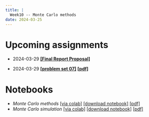 ```yaml
---
title: |
  Week10 -- Monte Carlo methods
date: 2024-03-25
---
```


# Upcoming assignments

- 2024-03-29 [**[Final Report Proposal]**](/course-assignments/FinReport-Proposal.html) 

- 2024-03-29 [**[problem set 07]**](/course-assignments/PS07--2024-03-29.html)
  [**[pdf]**](/course-assignments/PS07--2024-03-29.pdf)

# Notebooks

- *Monte Carlo methods*
  [[via colab]](https://colab.research.google.com/github/gmcninch-tufts/2024-Sp-Math087/blob/main/week10-01--monte-carlo.ipynb)
  [[download notebook]](/course-content/week10-01--monte-carlo.ipynb)
  [[pdf]](/course-content/week10-01--monte-carlo.pdf)  
- *Monte Carlo simulation*
  [[via colab]](https://colab.research.google.com/github/gmcninch-tufts/2024-Sp-Math087/blob/main/week10-01--monte-carlo-simulation.ipynb)
  [[download notebook]](/course-content/week10-01--monte-carlo-simulation.ipynb)
  [[pdf]](/course-content/week10-01--monte-carlo-simulation.pdf)  
